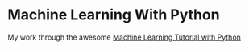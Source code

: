 # Machine Learning With Python

My work through the awesome [Machine Learning Tutorial with Python](https://pythonprogramming.net/machine-learning-tutorial-python-introduction/)
